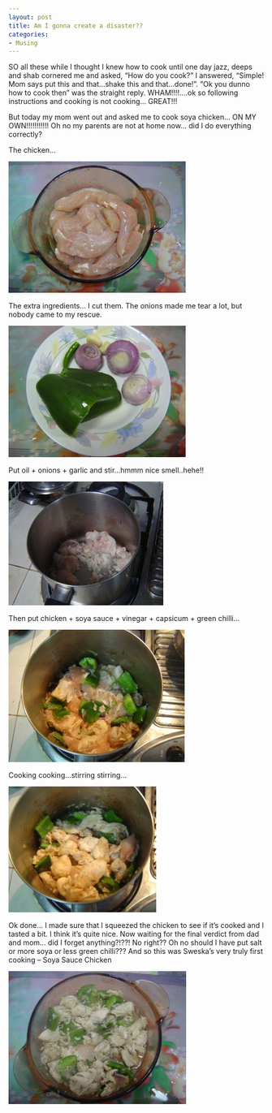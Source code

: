 ```yaml
---
layout: post
title: Am I gonna create a disaster??
categories:
- Musing
---
```



SO all these while I thought I knew how to cook until one day jazz, deeps and shab cornered me and asked, “How do you cook?” I answered, “Simple! Mom says put this and that...shake this and that...done!”. “Ok you dunno how to cook then” was the straight reply. WHAM!!!!....ok so following instructions and cooking is not cooking... GREAT!!!

But today my mom went out and asked me to cook soya chicken... ON MY OWN!!!!!!!!!!! Oh no my parents are not at home now... did I do everything correctly?

The chicken...

![](/img/c1.jpg)

The extra ingredients... I cut them. The onions made me tear a lot, but nobody came to my rescue.

![](/img/c2.jpg)

Put oil + onions + garlic and stir...hmmm nice smell..hehe!!

![](/img/c3.jpg)

Then put chicken + soya sauce + vinegar + capsicum + green chilli...

![](/img/c4.jpg)

Cooking cooking...stirring stirring...

![](/img/c5.jpg)

Ok done... I made sure that I squeezed the chicken to see if it’s cooked and I tasted a bit. I think it’s quite nice. Now waiting for the final verdict from dad and mom... did I forget anything?!??! No right?? Oh no should I have put salt or more soya or less green chilli??? And so this was Sweska’s very truly first cooking – Soya Sauce Chicken

![](/img/c6.jpg)

